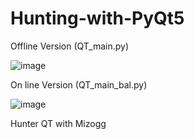 # Hunting-with-PyQt5

Offline Version (QT_main.py)

![image](https://user-images.githubusercontent.com/88630056/209581706-4f5ca22f-0f4d-4f58-bf9a-16487cb55d3c.png)


On line Version (QT_main_bal.py)

![image](https://user-images.githubusercontent.com/88630056/209581731-13fcea00-405a-4db6-9d50-a464c651b6f0.png)



Hunter QT with Mizogg
